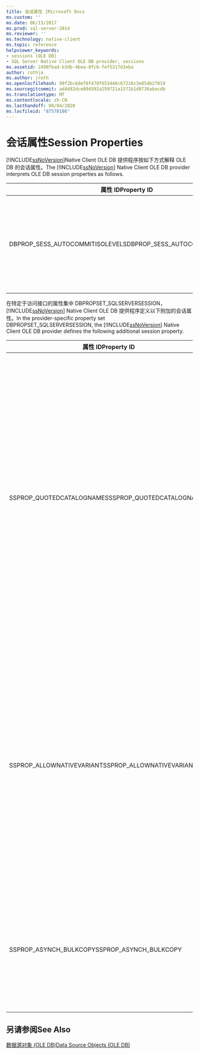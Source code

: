```yaml
---
title: 会话属性 |Microsoft Docs
ms.custom: ''
ms.date: 06/13/2017
ms.prod: sql-server-2014
ms.reviewer: ''
ms.technology: native-client
ms.topic: reference
helpviewer_keywords:
- sessions [OLE DB]
- SQL Server Native Client OLE DB provider, sessions
ms.assetid: 2498fbad-b3db-4bea-8fc6-fef5317d3eba
author: rothja
ms.author: jroth
ms.openlocfilehash: 99f2bc6def0f470f653446c87216c3e854b2f819
ms.sourcegitcommit: ad4d92dce894592a259721a1571b1d8736abacdb
ms.translationtype: MT
ms.contentlocale: zh-CN
ms.lasthandoff: 08/04/2020
ms.locfileid: "87578186"
---
```

# <a name="session-properties"></a><span data-ttu-id="2a672-102">会话属性</span><span class="sxs-lookup"><span data-stu-id="2a672-102">Session Properties</span></span>
  <span data-ttu-id="2a672-103">[!INCLUDE[ssNoVersion](../../includes/ssnoversion-md.md)]Native Client OLE DB 提供程序按如下方式解释 OLE DB 的会话属性。</span><span class="sxs-lookup"><span data-stu-id="2a672-103">The [!INCLUDE[ssNoVersion](../../includes/ssnoversion-md.md)] Native Client OLE DB provider interprets OLE DB session properties as follows.</span></span>  
  
|<span data-ttu-id="2a672-104">属性 ID</span><span class="sxs-lookup"><span data-stu-id="2a672-104">Property ID</span></span>|<span data-ttu-id="2a672-105">说明</span><span class="sxs-lookup"><span data-stu-id="2a672-105">Description</span></span>|  
|-----------------|-----------------|  
|<span data-ttu-id="2a672-106">DBPROP_SESS_AUTOCOMMITISOLEVELS</span><span class="sxs-lookup"><span data-stu-id="2a672-106">DBPROP_SESS_AUTOCOMMITISOLEVELS</span></span>|<span data-ttu-id="2a672-107">[!INCLUDE[ssNoVersion](../../includes/ssnoversion-md.md)]Native Client OLE DB 提供程序支持所有的自动提交事务隔离级别，但 DBPROPVAL_TI_CHAOS 的混乱级别除外。</span><span class="sxs-lookup"><span data-stu-id="2a672-107">The [!INCLUDE[ssNoVersion](../../includes/ssnoversion-md.md)] Native Client OLE DB provider supports all autocommit transaction isolation levels with the exception of the chaos level DBPROPVAL_TI_CHAOS.</span></span>|  
  
 <span data-ttu-id="2a672-108">在特定于访问接口的属性集中 DBPROPSET_SQLSERVERSESSION， [!INCLUDE[ssNoVersion](../../includes/ssnoversion-md.md)] Native Client OLE DB 提供程序定义以下附加的会话属性。</span><span class="sxs-lookup"><span data-stu-id="2a672-108">In the provider-specific property set DBPROPSET_SQLSERVERSESSION, the [!INCLUDE[ssNoVersion](../../includes/ssnoversion-md.md)] Native Client OLE DB provider defines the following additional session property.</span></span>  
  
|<span data-ttu-id="2a672-109">属性 ID</span><span class="sxs-lookup"><span data-stu-id="2a672-109">Property ID</span></span>|<span data-ttu-id="2a672-110">说明</span><span class="sxs-lookup"><span data-stu-id="2a672-110">Description</span></span>|  
|-----------------|-----------------|  
|<span data-ttu-id="2a672-111">SSPROP_QUOTEDCATALOGNAMES</span><span class="sxs-lookup"><span data-stu-id="2a672-111">SSPROP_QUOTEDCATALOGNAMES</span></span>|<span data-ttu-id="2a672-112">键入：VT_BOOL</span><span class="sxs-lookup"><span data-stu-id="2a672-112">Type: VT_BOOL</span></span><br /><br /> <span data-ttu-id="2a672-113">R/W：读取/写入</span><span class="sxs-lookup"><span data-stu-id="2a672-113">R/W: Read/write</span></span><br /><br /> <span data-ttu-id="2a672-114">默认值：VARIANT_FALSE</span><span class="sxs-lookup"><span data-stu-id="2a672-114">Default: VARIANT_FALSE</span></span><br /><br /> <span data-ttu-id="2a672-115">说明：在 CATALOG 限制中允许带引号的标识符。</span><span class="sxs-lookup"><span data-stu-id="2a672-115">Description: Quoted identifiers allowed in CATALOG restriction.</span></span><br /><br /> <span data-ttu-id="2a672-116">VARIANT_TRUE：对提供分布式查询支持的架构行集的目录限制识别带引号的标识符。</span><span class="sxs-lookup"><span data-stu-id="2a672-116">VARIANT_TRUE: Quoted identifiers are recognized for a catalog restriction for the schema rowsets that supply distributed query support.</span></span><br /><br /> <span data-ttu-id="2a672-117">VARIANT_FALSE：对提供分布式查询支持的架构行集的目录限制不识别带引号的标识符。</span><span class="sxs-lookup"><span data-stu-id="2a672-117">VARIANT_FALSE: Quoted identifiers are not recognized for a catalog restriction for the schema rowsets that supply distributed query support.</span></span><br /><br /> <span data-ttu-id="2a672-118">有关提供分布式查询支持的架构行集的详细信息，请参阅[架构行集中的分布式查询支持](../native-client/ole-db/schema-rowsets-distributed-query-support.md)。</span><span class="sxs-lookup"><span data-stu-id="2a672-118">For more information about schema rowsets that supply distributed query support, see [Distributed Query Support in Schema Rowsets](../native-client/ole-db/schema-rowsets-distributed-query-support.md).</span></span>|  
|<span data-ttu-id="2a672-119">SSPROP_ALLOWNATIVEVARIANT</span><span class="sxs-lookup"><span data-stu-id="2a672-119">SSPROP_ALLOWNATIVEVARIANT</span></span>|<span data-ttu-id="2a672-120">键入：VT_BOOL</span><span class="sxs-lookup"><span data-stu-id="2a672-120">Type: VT_BOOL</span></span><br /><br /> <span data-ttu-id="2a672-121">R/W：读/写</span><span class="sxs-lookup"><span data-stu-id="2a672-121">R/W: Read/Write</span></span><br /><br /> <span data-ttu-id="2a672-122">默认值：VARIANT_FALSE</span><span class="sxs-lookup"><span data-stu-id="2a672-122">Default: VARIANT_FALSE</span></span><br /><br /> <span data-ttu-id="2a672-123">说明：确定提取的数据是作为 DBTYPE_VARIANT 还是作为 DBTYPE_SQLVARIANT。</span><span class="sxs-lookup"><span data-stu-id="2a672-123">Description: Determines if the data fetched in is as DBTYPE_VARIANT or DBTYPE_SQLVARIANT.</span></span><br /><br /> <span data-ttu-id="2a672-124">VARIANT_TRUE：列类型作为 DBTYPE_SQLVARIANT 返回，这种情况下缓冲区将保留 SSVARIANT 结构。</span><span class="sxs-lookup"><span data-stu-id="2a672-124">VARIANT_TRUE: Column type is returned as DBTYPE_SQLVARIANT in which case the buffer will hold SSVARIANT structure.</span></span><br /><br /> <span data-ttu-id="2a672-125">VARIANT_FALSE：列类型作为 DBTYPE_VARIANT 返回，且缓冲区将具有 VARIANT 结构。</span><span class="sxs-lookup"><span data-stu-id="2a672-125">VARIANT_FALSE: Column type is returned as DBTYPE_VARIANT and the buffer will have VARIANT structure.</span></span>|  
|<span data-ttu-id="2a672-126">SSPROP_ASYNCH_BULKCOPY</span><span class="sxs-lookup"><span data-stu-id="2a672-126">SSPROP_ASYNCH_BULKCOPY</span></span>|<span data-ttu-id="2a672-127">若要使用异步模式，请在调用 BCPExec 方法之前，将特定于提供程序的会话属性 SSPROP_ASYNCH_BULKCOPY 设置为 VARIANT_TRUE。</span><span class="sxs-lookup"><span data-stu-id="2a672-127">To use asynchronous mode, set the provider specific session property SSPROP_ASYNCH_BULKCOPY to VARIANT_TRUE before calling the BCPExec method.</span></span> <span data-ttu-id="2a672-128">此属性位于 DBPROPSET_SQLSERVERSESSION 属性集中。</span><span class="sxs-lookup"><span data-stu-id="2a672-128">This property is available in the DBPROPSET_SQLSERVERSESSION property set.</span></span>|  
  
## <a name="see-also"></a><span data-ttu-id="2a672-129">另请参阅</span><span class="sxs-lookup"><span data-stu-id="2a672-129">See Also</span></span>  
 [<span data-ttu-id="2a672-130">数据源对象 (OLE DB)</span><span class="sxs-lookup"><span data-stu-id="2a672-130">Data Source Objects &#40;OLE DB&#41;</span></span>](data-source-objects-ole-db.md)  
  
  
